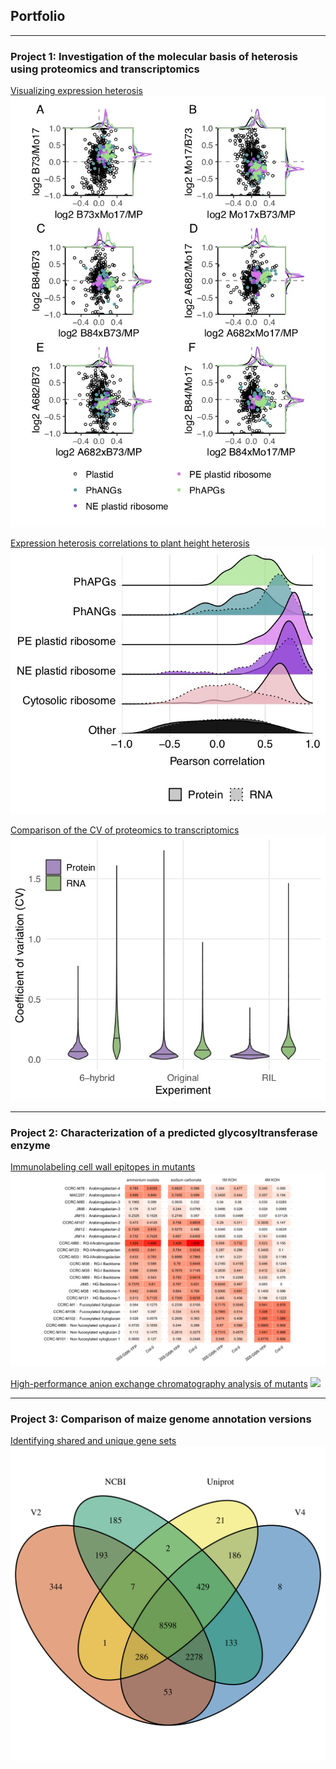 ## Portfolio

---
### Project 1: Investigation of the molecular basis of heterosis using proteomics and transcriptomics

[Visualizing expression heterosis](/ExpressionHeterosis)
<img src="images/tmt.6H.plastid.jpg?raw=true"/>

[Expression heterosis correlations to plant height heterosis](/Correlations)
<img src="images/tmt.cpm.RIL.6H.Hyb2MP.cor.densities.jpg?raw=true"/>

[Comparison of the CV of proteomics to transcriptomics](/CV)
<img src="images/CV.jpg?raw=true"/>

---
### Project 2: Characterization of a predicted glycosyltransferase enzyme

[Immunolabeling cell wall epitopes in mutants](/duf23)
<img src="images/Fig_DUF23OE_ELISA.png?raw=true"/>

[High-performance anion exchange chromatography analysis of mutants](/duf23.hpaec)
<img src="images/duf23.hpaec..png?raw=true"/>

---
### Project 3: Comparison of maize genome annotation versions

[Identifying shared and unique gene sets](/v4pro)
<img src="images/ProteinVen.png?raw=true"/>
